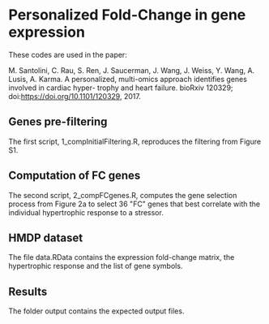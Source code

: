 # Personalized Fold-Change in gene expression

These codes are used in the paper:

M. Santolini, C. Rau, S. Ren, J. Saucerman, J. Wang, J. Weiss, Y. Wang, A. Lusis, A. Karma. A personalized, multi-omics approach identifies genes involved in cardiac hyper- trophy and heart failure. bioRxiv 120329; doi:https://doi.org/10.1101/120329, 2017.

## Genes pre-filtering
The first script, 1_compInitialFiltering.R, reproduces the filtering from Figure S1.

## Computation of FC genes
The second script, 2_compFCgenes.R, computes the gene selection process from Figure 2a to select 36 "FC" genes that best correlate with the individual hypertrophic response to a stressor.

## HMDP dataset
The file data.RData contains the expression fold-change matrix, the hypertrophic response and the list of gene symbols.

## Results
The folder output contains the expected output files.
